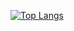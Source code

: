[![Top Langs](https://github-readme-stats.vercel.app/api/top-langs/?username=MICHI-2&layout=compact&count_private=true)](https://github.com/anuraghazra/github-readme-stats)
